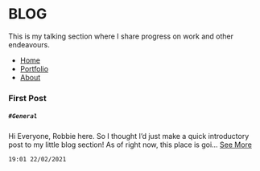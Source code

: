 # BLOG
This is my talking section where I share progress on work and other endeavours.

- [Home](index.md)
- [Portfolio](portfolio.md)
- [About](about.md)

### First Post
#####  ``` #General ```
Hi Everyone, Robbie here. So I thought I’d just make a quick introductory post to my little blog section! As of right now, this place is goi... [See More](/blogposts/firstpost.md)
```
19:01 22/02/2021 
```
